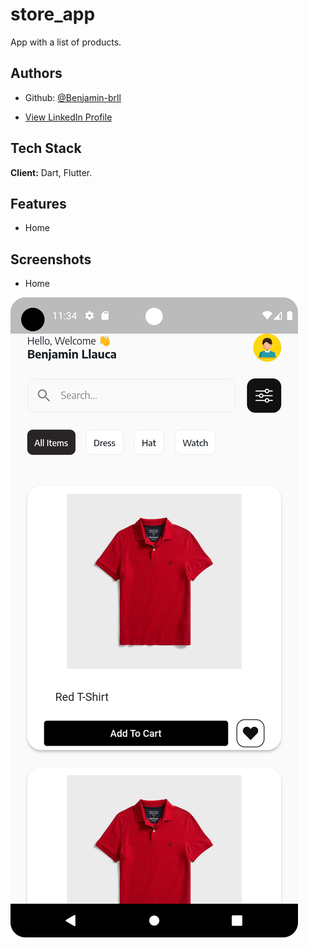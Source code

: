 # store_app

App with a list of products.

## Authors

- Github: [@Benjamin-brll](https://github.com/Benjamin-brll)

- [View LinkedIn Profile](https://www.linkedin.com/in/benjamin-llauca-torres/)

## Tech Stack

**Client:** Dart, Flutter.

## Features

- Home

## Screenshots

- Home

![Home](https://github.com/Benjamin-brll/store_app/blob/master/assets/images/home_page.png)


